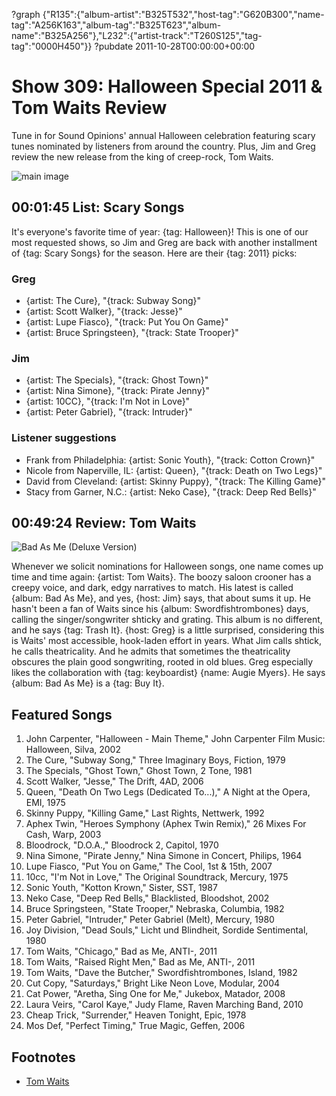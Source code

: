 ?graph {"R135":{"album-artist":"B325T532","host-tag":"G620B300","name-tag":"A256K163","album-tag":"B325T623","album-name":"B325A256"},"L232":{"artist-track":"T260S125","tag-tag":"0000H450"}}
?pubdate 2011-10-28T00:00:00+00:00

# Show 309: Halloween Special 2011 & Tom Waits Review
Tune in for Sound Opinions' annual Halloween celebration featuring scary tunes nominated by listeners from around the country. Plus, Jim and Greg review the new release from the king of creep-rock, Tom Waits.

![main image](http://static.soundopinions.org/images/2011/halloween.jpg)

## 00:01:45 List: Scary Songs 
It's everyone's favorite time of year: {tag: Halloween}! This is one of our most requested shows, so Jim and Greg are back with another installment of {tag: Scary Songs} for the season. Here are their {tag: 2011} picks:

### Greg
- {artist: The Cure}, "{track: Subway Song}"
- {artist: Scott Walker}, "{track: Jesse}"
- {artist: Lupe Fiasco}, "{track: Put You On Game}"
- {artist: Bruce Springsteen}, "{track: State Trooper}"

### Jim
- {artist: The Specials}, "{track: Ghost Town}"
- {artist: Nina Simone}, "{track: Pirate Jenny}"
- {artist: 10CC}, "{track: I'm Not in Love}"
- {artist: Peter Gabriel}, "{track: Intruder}"

###  Listener suggestions
- Frank from Philadelphia: {artist: Sonic Youth}, "{track: Cotton Crown}"
- Nicole from Naperville, IL: {artist: Queen}, "{track: Death on Two Legs}"
- David from Cleveland: {artist: Skinny Puppy}, "{track: The Killing Game}" 
- Stacy from Garner, N.C.: {artist: Neko Case}, "{track: Deep Red Bells}"

## 00:49:24 Review: Tom Waits
![Bad As Me (Deluxe Version)](http://is3.mzstatic.com/image/thumb/Music/v4/bb/a8/a2/bba8a20c-7431-0d7c-48e4-922c65b8b889/source/600x600bb.jpg "83964/458227332")

Whenever we solicit nominations for Halloween songs, one name comes up time and time again: {artist: Tom Waits}. The boozy saloon crooner has a creepy voice, and dark, edgy narratives to match. His latest is called {album: Bad As Me}, and yes, {host: Jim} says, that about sums it up. He hasn't been a fan of Waits since his {album: Swordfishtrombones} days, calling the singer/songwriter shticky and grating. This album is no different, and he says {tag: Trash It}. {host: Greg} is a little surprised, considering this is Waits' most accessible, hook-laden effort in years. What Jim calls shtick, he calls theatricality. And he admits that sometimes the theatricality obscures the plain good songwriting, rooted in old blues. Greg especially likes the collaboration with {tag: keyboardist} {name: Augie Myers}. He says {album: Bad As Me} is a {tag: Buy It}.


## Featured Songs
1. John Carpenter, "Halloween - Main Theme," John Carpenter Film Music: Halloween, Silva, 2002
2. The Cure, "Subway Song," Three Imaginary Boys, Fiction, 1979
3. The Specials, "Ghost Town," Ghost Town, 2 Tone, 1981
4. Scott Walker, "Jesse," The Drift, 4AD, 2006
5. Queen, "Death On Two Legs (Dedicated To...)," A Night at the Opera, EMI, 1975
6. Skinny Puppy, "Killing Game," Last Rights, Nettwerk, 1992
7. Aphex Twin, "Heroes Symphony (Aphex Twin Remix)," 26 Mixes For Cash, Warp, 2003
8. Bloodrock, "D.O.A.," Bloodrock 2, Capitol, 1970
9. Nina Simone, "Pirate Jenny," Nina Simone in Concert, Philips, 1964
10. Lupe Fiasco, "Put You on Game," The Cool, 1st & 15th, 2007
11. 10cc, "I'm Not in Love," The Original Soundtrack, Mercury, 1975
12. Sonic Youth, "Kotton Krown," Sister, SST, 1987
13. Neko Case, "Deep Red Bells," Blacklisted, Bloodshot, 2002
14. Bruce Springsteen, "State Trooper," Nebraska, Columbia, 1982
15. Peter Gabriel, "Intruder," Peter Gabriel (Melt), Mercury, 1980
16. Joy Division, "Dead Souls," Licht und Blindheit, Sordide Sentimental, 1980
17. Tom Waits, "Chicago," Bad as Me, ANTI-, 2011
18. Tom Waits, "Raised Right Men," Bad as Me, ANTI-, 2011
19. Tom Waits, "Dave the Butcher," Swordfishtrombones, Island, 1982
20. Cut Copy, "Saturdays," Bright Like Neon Love, Modular, 2004
21. Cat Power, "Aretha, Sing One for Me," Jukebox, Matador, 2008
22. Laura Veirs, "Carol Kaye," Judy Flame, Raven Marching Band, 2010
23. Cheap Trick, "Surrender," Heaven Tonight, Epic, 1978
24. Mos Def, "Perfect Timing," True Magic, Geffen, 2006

## Footnotes
- [Tom Waits](http://www.tomwaits.com/news/)

